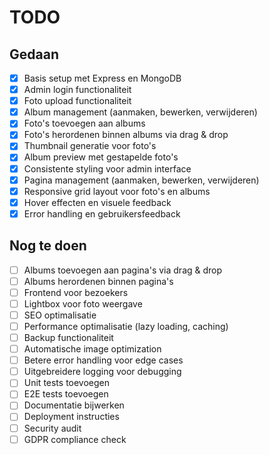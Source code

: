 # TODO

## Gedaan
- [x] Basis setup met Express en MongoDB
- [x] Admin login functionaliteit
- [x] Foto upload functionaliteit
- [x] Album management (aanmaken, bewerken, verwijderen)
- [x] Foto's toevoegen aan albums
- [x] Foto's herordenen binnen albums via drag & drop
- [x] Thumbnail generatie voor foto's
- [x] Album preview met gestapelde foto's
- [x] Consistente styling voor admin interface
- [x] Pagina management (aanmaken, bewerken, verwijderen)
- [x] Responsive grid layout voor foto's en albums
- [x] Hover effecten en visuele feedback
- [x] Error handling en gebruikersfeedback

## Nog te doen
- [ ] Albums toevoegen aan pagina's via drag & drop
- [ ] Albums herordenen binnen pagina's
- [ ] Frontend voor bezoekers
- [ ] Lightbox voor foto weergave
- [ ] SEO optimalisatie
- [ ] Performance optimalisatie (lazy loading, caching)
- [ ] Backup functionaliteit
- [ ] Automatische image optimization
- [ ] Betere error handling voor edge cases
- [ ] Uitgebreidere logging voor debugging
- [ ] Unit tests toevoegen
- [ ] E2E tests toevoegen
- [ ] Documentatie bijwerken
- [ ] Deployment instructies
- [ ] Security audit
- [ ] GDPR compliance check 